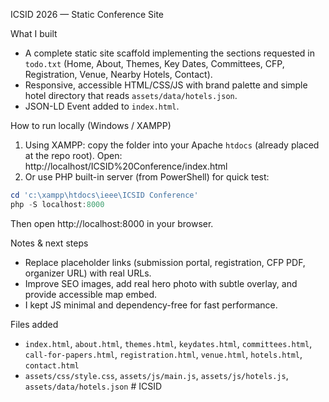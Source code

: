 ICSID 2026 — Static Conference Site

What I built
- A complete static site scaffold implementing the sections requested in `todo.txt` (Home, About, Themes, Key Dates, Committees, CFP, Registration, Venue, Nearby Hotels, Contact).
- Responsive, accessible HTML/CSS/JS with brand palette and simple hotel directory that reads `assets/data/hotels.json`.
- JSON-LD Event added to `index.html`.

How to run locally (Windows / XAMPP)
1. Using XAMPP: copy the folder into your Apache `htdocs` (already placed at the repo root). Open: http://localhost/ICSID%20Conference/index.html
2. Or use PHP built-in server (from PowerShell) for quick test:

```powershell
cd 'c:\xampp\htdocs\ieee\ICSID Conference'
php -S localhost:8000
```

Then open http://localhost:8000 in your browser.

Notes & next steps
- Replace placeholder links (submission portal, registration, CFP PDF, organizer URL) with real URLs.
- Improve SEO images, add real hero photo with subtle overlay, and provide accessible map embed.
- I kept JS minimal and dependency-free for fast performance.

Files added
- `index.html`, `about.html`, `themes.html`, `keydates.html`, `committees.html`, `call-for-papers.html`, `registration.html`, `venue.html`, `hotels.html`, `contact.html`
- `assets/css/style.css`, `assets/js/main.js`, `assets/js/hotels.js`, `assets/data/hotels.json`
#   I C S I D  
 